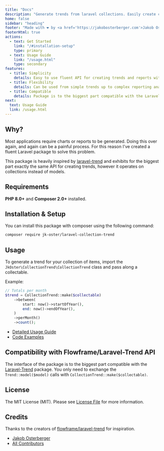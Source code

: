 ```yaml
---
title: "Docs"
description: "Generate trends from laravel collections. Easily create charts or reports."
home: false
sidebar: "heading"
footer: "Made with ❤️ by <a href='https://jakobosterberger.com'>Jakob Osterberger</a> (c) 2024"
footerHtml: true
actions:
  - text: Get Started
    link: "/#installation-setup"
    type: primary
  - text: Usage Guide
    link: "/usage.html"
    type: secondary
features:
  - title: Simplicity
    details: Easy to use fluent API for creating trends and reports with sensible defaults.
  - title: Flexibility
    details: Can be used from simple trends up to complex reporting analysis through using Closures.
  - title: Compatible
    details: Package is to the biggest part compatible with the Laravel-Trend package.
next:
  text: Usage Guide
  link: /usage.html
---
```


## Why?

Most applications require charts or reports to be generated. Doing this over again, and again can be a painful process. For this reason I've created a fluent Laravel package to solve this problem.

This package is heavily inspired by [laravel-trend](https://github.com/Flowframe/laravel-trend) and exhibits for the biggest part exactly the same API for creating trends, however it operates on collections instead of models.

## Requirements

**PHP 8.0+** and **Composer 2.0+** installed.

## Installation & Setup

You can install this package with composer using the following command:

```bash
composer require jk-oster/laravel-collection-trend
```

## Usage

To generate a trend for your collection of items, import the ``JkOster\CollectionTrend\CollectionTrend`` class and pass along a collectable.

Example:

```php
// Totals per month
$trend = CollectionTrend::make($collectable)
    ->between(
        start: now()->startOfYear(),
        end: now()->endOfYear(),
    )
    ->perMonth()
    ->count();
```

- [Detailed Usage Guide](./usage.md)
- [Code Examples](./example.md)

## Compatibility with Flowframe/Laravel-Trend API

The interface of the package is to the biggest part compatible with the [Laravel-Trend](https://github.com/Flowframe/Laravel-Trend) package. You only need to exchange the ``Trend::model($model)`` calls with ``CollectionTrend::make($collectable)``.

## License

The MIT License (MIT). Please see [License File](../LICENSE.md) for more information.

## Credits

Thanks to the creators of [flowframe/laravel-trend](https://github.com/Flowframe/laravel-trend) for inspiration.

- [Jakob Osterberger](https://github.com/jk-oster)
- [All Contributors](https://github.com/jk-oster/laravel-collection-trend/contributors)
